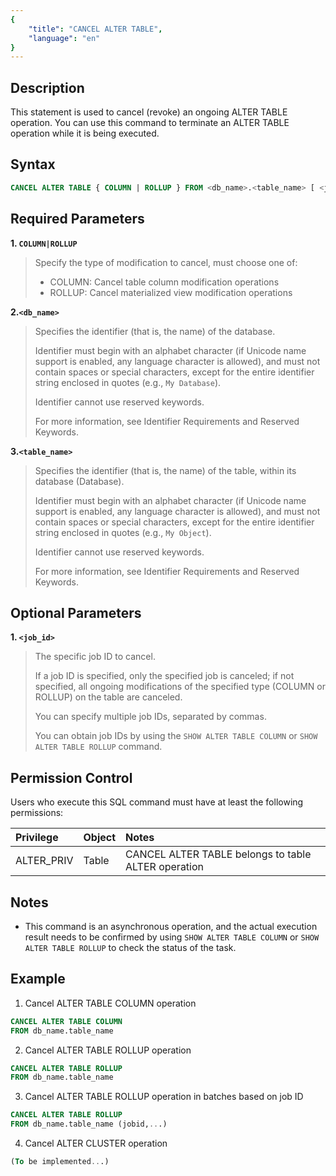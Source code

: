 ```yaml
---
{
    "title": "CANCEL ALTER TABLE",
    "language": "en"
}
---
```


<!--
Licensed to the Apache Software Foundation (ASF) under one
or more contributor license agreements.  See the NOTICE file
distributed with this work for additional information
regarding copyright ownership.  The ASF licenses this file
to you under the Apache License, Version 2.0 (the
"License"); you may not use this file except in compliance
with the License.  You may obtain a copy of the License at

  http://www.apache.org/licenses/LICENSE-2.0

Unless required by applicable law or agreed to in writing,
software distributed under the License is distributed on an
"AS IS" BASIS, WITHOUT WARRANTIES OR CONDITIONS OF ANY
KIND, either express or implied.  See the License for the
specific language governing permissions and limitations
under the License.
-->

## Description

This statement is used to cancel (revoke) an ongoing ALTER TABLE operation. You can use this command to terminate an ALTER TABLE operation while it is being executed.

## Syntax

```sql
CANCEL ALTER TABLE { COLUMN | ROLLUP } FROM <db_name>.<table_name> [ <job_id1> [ , <job_id2> ... ]]
```

## Required Parameters
**1. `COLUMN|ROLLUP`**
>Specify the type of modification to cancel, must choose one of:
>- COLUMN: Cancel table column modification operations
>- ROLLUP: Cancel materialized view modification operations

**2.`<db_name>`**
> Specifies the identifier (that is, the name) of the database.
>
> Identifier must begin with an alphabet character (if Unicode name support is enabled, any language character is allowed), and must not contain spaces or special characters, except for the entire identifier string enclosed in quotes (e.g., `My Database`).
>
> Identifier cannot use reserved keywords.
>
> For more information, see Identifier Requirements and Reserved Keywords.

**3.`<table_name>`**
> Specifies the identifier (that is, the name) of the table, within its database (Database).
>
> Identifier must begin with an alphabet character (if Unicode name support is enabled, any language character is allowed), and must not contain spaces or special characters, except for the entire identifier string enclosed in quotes (e.g., `My Object`).
>
> Identifier cannot use reserved keywords.
>
> For more information, see Identifier Requirements and Reserved Keywords.

## Optional Parameters
**1. `<job_id>`**
> The specific job ID to cancel.
>
> If a job ID is specified, only the specified job is canceled; if not specified, all ongoing modifications of the specified type (COLUMN or ROLLUP) on the table are canceled.
>
> You can specify multiple job IDs, separated by commas.
>
> You can obtain job IDs by using the `SHOW ALTER TABLE COLUMN` or `SHOW ALTER TABLE ROLLUP` command.


## Permission Control
Users who execute this SQL command must have at least the following permissions:


| Privilege | Object | Notes                    |
| :---------------- | :------------- | :---------------------------- |
| ALTER_PRIV        | Table   | CANCEL ALTER TABLE belongs to table ALTER operation |


## Notes
- This command is an asynchronous operation, and the actual execution result needs to be confirmed by using `SHOW ALTER TABLE COLUMN` or `SHOW ALTER TABLE ROLLUP` to check the status of the task.

## Example

1. Cancel ALTER TABLE COLUMN operation

```sql
CANCEL ALTER TABLE COLUMN
FROM db_name.table_name
```

2. Cancel ALTER TABLE ROLLUP operation


```sql
CANCEL ALTER TABLE ROLLUP
FROM db_name.table_name
```

3. Cancel ALTER TABLE ROLLUP operation in batches based on job ID


```sql
CANCEL ALTER TABLE ROLLUP
FROM db_name.table_name (jobid,...)
```


4. Cancel ALTER CLUSTER operation

```sql
(To be implemented...)
```
